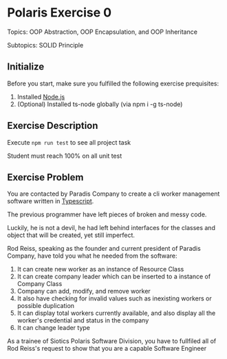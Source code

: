 # Polaris Exercise 0
Topics: OOP Abstraction, OOP Encapsulation, and OOP Inheritance

Subtopics: SOLID Principle

## Initialize

Before you start, make sure you fulfilled the following exercise prequisites:

1. Installed [Node.js](https://nodejs.org/en/download)
2. (Optional) Installed ts-node globally (via npm i -g ts-node)

## Exercise Description

Execute ```npm run test``` to see all project task

Student must reach 100% on all unit test

## Exercise Problem

You are contacted by Paradis Company to create a cli worker management software written in [Typescript](https://www.typescriptlang.org/).

The previous programmer have left pieces of broken and messy code.

Luckily, he is not a devil, he had left behind interfaces for the classes and object that will be created, yet still imperfect.

Rod Reiss, speaking as the founder and current president of Paradis Company, have told you what he needed from the software:

1. It can create new worker as an instance of Resource Class
2. It can create company leader which can be inserted to a instance of Company Class
3. Company can add, modify, and remove worker
4. It also have checking for invalid values such as inexisting workers or possible duplication
5. It can display total workers currently available, and also display all the worker's credential and status in the company
6. It can change leader type

As a trainee of Siotics Polaris Software Division, you have to fullfiled all of Rod Reiss's request to show that you are a capable Software Engineer